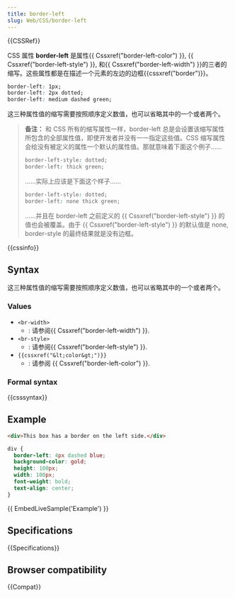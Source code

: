 ```yaml
---
title: border-left
slug: Web/CSS/border-left
---
```


{{CSSRef}}

CSS 属性 **border-left** 是属性{{ Cssxref("border-left-color") }}, {{ Cssxref("border-left-style") }}, 和{{ Cssxref("border-left-width") }}的三者的缩写。这些属性都是在描述一个元素的左边的边框{{cssxref("border")}}。

```css
border-left: 1px;
border-left: 2px dotted;
border-left: medium dashed green;
```

这三种属性值的缩写需要按照顺序定义数值，也可以省略其中的一个或者两个。

> **备注：** 和 CSS 所有的缩写属性一样，border-left 总是会设置该缩写属性所包含的全部属性值，即使开发者并没有一一指定这些值。CSS 缩写属性会给没有被定义的属性一个默认的属性值。那就意味着下面这个例子......
>
> ```css
> border-left-style: dotted;
> border-left: thick green;
> ```
>
> ......实际上应该是下面这个样子......
>
> ```css
> border-left-style: dotted;
> border-left: none thick green;
> ```
>
> ......并且在 border-left 之前定义的 {{ Cssxref("border-left-style") }} 的值也会被覆盖。由于 {{ Cssxref("border-left-style") }} 的默认值是 none, border-style 的最终结果就是没有边框。

{{cssinfo}}

## Syntax

这三种属性值的缩写需要按照顺序定义数值，也可以省略其中的一个或者两个。

### Values

- `<br-width>`
  - : 请参阅{{ Cssxref("border-left-width") }}.
- `<br-style>`
  - : 请参阅{{ Cssxref("border-left-style") }}.
- `{{cssxref("&lt;color&gt;")}}`
  - : 请参阅 {{ Cssxref("border-left-color") }}.

### Formal syntax

{{csssyntax}}

## Example

```html
<div>This box has a border on the left side.</div>
```

```css
div {
  border-left: 4px dashed blue;
  background-color: gold;
  height: 100px;
  width: 100px;
  font-weight: bold;
  text-align: center;
}
```

{{ EmbedLiveSample('Example') }}

## Specifications

{{Specifications}}

## Browser compatibility

{{Compat}}
